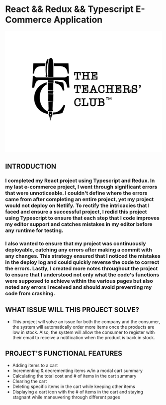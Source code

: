 # React && Redux && Typescript E-Commerce Application

<img src='src\img\brandlogo.png' alt='image of project logo' width='700px' />

## INTRODUCTION 

### I completed my React project using Typescript and Redux. In my last e-commerce project, I went through significant errors that were unnoticeable. I couldn't define where the errors came from after completing an entire project, yet my project would not deploy on Netlify. To rectify the intricacies that I faced and ensure a successful project, I redid this project using Typescript to ensure that each step that I code improves my editor support and catches mistakes in my editor before any runtime for testing.

### I also wanted to ensure that my project was continuously deployable, catching any errors after making a commit with any changes. This strategy ensured that I noticed the mistakes in the deploy log and could quickly reverse the code to correct the errors. Lastly, I created more notes throughout the project to ensure that I understood not only what the code's functions were supposed to achieve within the various pages but also noted any errors I received and should avoid preventing my code from crashing.

## WHAT ISSUE WILL THIS PROJECT SOLVE?
- This project will solve an issue for both the company and the consumer, the system will automatically order more items once the products are low in stock. Also, the system will allow the consumer to register with their email to receive a notification when the product is back in stock. 

## PROJECT'S FUNCTIONAL FEATURES
- Adding items to a cart 
- Incrementing & decrementing items w/in a modal cart summary
- Calculating the total cost and # of items in the cart summary
- Clearing the cart
- Deleting specific items in the cart while keeping other items 
- Displaying a cart icon with the # of items in the cart and staying stagnant while maneuvering through different pages

